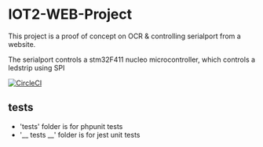 # IOT2-WEB-Project

This project is a proof of concept on OCR & controlling serialport from a website.

The serialport controls a stm32F411 nucleo microcontroller, which controls a ledstrip using SPI



[![CircleCI](https://circleci.com/gh/WDaan/IOT2-WEB-Project/tree/master.svg?style=svg)](https://circleci.com/gh/WDaan/IOT2-WEB-Project/tree/master)

## tests
- 'tests' folder is for phpunit tests
- '__ tests __' folder is for jest unit tests
